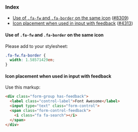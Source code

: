 ### Index
* [Use of `.fa-fw` and `.fa-border` on the same icon](#use-of-fa-fw-and-fa-border-on-the-same-icon) ([#8309](https://github.com/FortAwesome/Font-Awesome/issues/8309))
* [Icon placement when used in input with feedback](#icon-placement-when-used-in-input-with-feedback) ([#4313](https://github.com/FortAwesome/Font-Awesome/issues/4313))

#### Use of `.fa-fw` and `.fa-border` on the same icon
Please add to your stylesheet:
```css
.fa-fw.fa-border {
  width: 1.58571429em;
}
```

#### Icon placement when used in input with feedback
Use this markup:
```html
<div class="form-group has-feedback">
  <label class="control-label">Font Awesome</label>
  <input type="text" class="form-control">
  <span class="form-control-feedback">
    <i class="fa fa-search"></i>
  </span>
</div>
```


